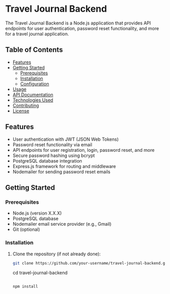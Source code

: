 # Travel Journal Backend

The Travel Journal Backend is a Node.js application that provides API endpoints for user authentication, password reset functionality, and more for a travel journal application.

## Table of Contents

- [Features](#features)
- [Getting Started](#getting-started)
  - [Prerequisites](#prerequisites)
  - [Installation](#installation)
  - [Configuration](#configuration)
- [Usage](#usage)
- [API Documentation](#api-documentation)
- [Technologies Used](#technologies-used)
- [Contributing](#contributing)
- [License](#license)

## Features

- User authentication with JWT (JSON Web Tokens)
- Password reset functionality via email
- API endpoints for user registration, login, password reset, and more
- Secure password hashing using bcrypt
- PostgreSQL database integration
- Express.js framework for routing and middleware
- Nodemailer for sending password reset emails

## Getting Started

### Prerequisites

- Node.js (version X.X.X)
- PostgreSQL database
- Nodemailer email service provider (e.g., Gmail)
- Git (optional)

### Installation

1. Clone the repository (if not already done):

   ```bash
   git clone https://github.com/your-username/travel-journal-backend.git

   ```

   cd travel-journal-backend

   ```

   npm install



   ```
